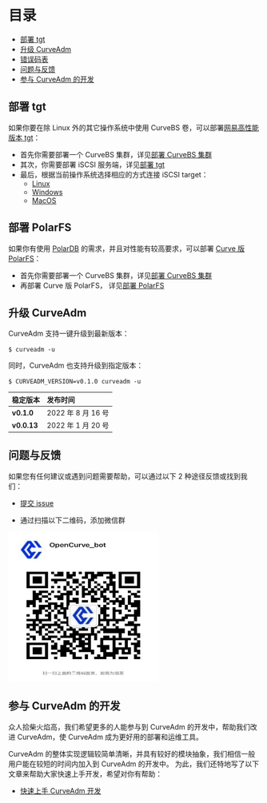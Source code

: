 目录
===

* [部署 tgt](#部署-tgt)
* [升级 CurveAdm](#升级-curveadm)
* [错误码表](#错误码表)
* [问题与反馈](#问题与反馈)
* [参与 CurveAdm 的开发](#参与-curveadm-的开发)

部署 tgt
---

如果你要在除 Linux 外的其它操作系统中使用 CurveBS 卷，可以部署[网易高性能版本 tgt][curve-tgt]：

* 首先你需要部署一个 CurveBS 集群，详见[部署 CurveBS 集群][curvebs-cluster-deployment]
* 其次，你需要部署 iSCSI 服务端，详见[部署 tgt][curve-tgt-deployment]
* 最后，根据当前操作系统选择相应的方式连接 iSCSI target：
  * [Linux][linux-initiator]
  * [Windows][windows-initiator]
  * [MacOS][macos-initiator]

部署 PolarFS
---

如果你有使用 [PolarDB][polardb] 的需求，并且对性能有较高要求，可以部署 [Curve 版 PolarFS][polarfs]：

* 首先你需要部署一个 CurveBS 集群，详见[部署 CurveBS 集群][curvebs-cluster-deployment]
* 再部署 Curve 版 PolarFS， 详见[部署 PolarFS][curve-polarfs-deployment]

升级 CurveAdm
---

CurveAdm 支持一键升级到最新版本：

```shell
$ curveadm -u
```

同时，CurveAdm 也支持升级到指定版本：

```shell
$ CURVEADM_VERSION=v0.1.0 curveadm -u
```

| 稳定版本    | 发布时间           |
| :---        | :---               |
| **v0.1.0** | 2022 年 8 月 16 号 |
| **v0.0.13** | 2022 年 1 月 20 号 |

问题与反馈
---

如果您有任何建议或遇到问题需要帮助，可以通过以下 2 种途径反馈或找到我们：

* [提交 issue][issue]

* 通过扫描以下二维码，添加微信群

<img src="https://raw.githubusercontent.com/opencurve/curve/master/docs/images/curve-wechat.jpeg" width="300px" height="300px">

参与 CurveAdm 的开发
---

众人拾柴火焰高，我们希望更多的人能参与到 CurveAdm 的开发中，帮助我们改进 CurveAdm，使 CurveAdm 成为更好用的部署和运维工具。

CurveAdm 的整体实现逻辑较简单清晰，并具有较好的模块抽象，我们相信一般用户能在较短的时间内加入到 CurveAdm 的开发中。
为此，我们还特地写了以下文章来帮助大家快速上手开发，希望对你有帮助：

* [快速上手 CurveAdm 开发](develop)

[issue]: https://github.com/opencurve/curveadm/issues
[curve-tgt]: https://github.com/opencurve/curve-tgt
[curvebs-cluster-deployment]: https://github.com/opencurve/curveadm/wiki/curvebs-cluster-deployment
[curve-tgt-deployment]: https://github.com/opencurve/curveadm/wiki/curve-tgt-deployment
[linux-initiator]: https://www.unixmen.com/attach-iscsi-target-disks-linux-servers/
[windows-initiator]: https://jingyan.baidu.com/article/e4511cf37feade2b845eaff8.html
[macos-initiator]: https://apple.stackexchange.com/questions/324745/iscsi-mounts-in-macos
[curve-polarfs-deployment]: https://github.com/opencurve/curveadm/wiki/curve-polarfs-deployment
[polardb]: https://github.com/ApsaraDB/PolarDB-for-PostgreSQL
[polarfs]: https://github.com/opencurve/PolarDB-FileSystem
